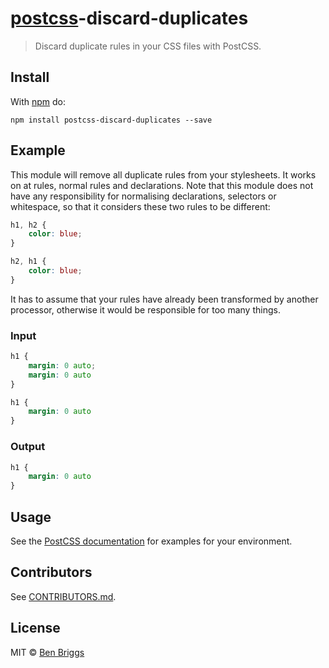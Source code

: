 # [postcss][postcss]-discard-duplicates

> Discard duplicate rules in your CSS files with PostCSS.

## Install

With [npm](https://npmjs.org/package/postcss-discard-duplicates) do:

```
npm install postcss-discard-duplicates --save
```

## Example

This module will remove all duplicate rules from your stylesheets. It works on
at rules, normal rules and declarations. Note that this module does not have any
responsibility for normalising declarations, selectors or whitespace, so that it
considers these two rules to be different:

```css
h1, h2 {
    color: blue;
}

h2, h1 {
    color: blue;
}
```

It has to assume that your rules have already been transformed by another
processor, otherwise it would be responsible for too many things.

### Input

```css
h1 {
    margin: 0 auto;
    margin: 0 auto
}

h1 {
    margin: 0 auto
}
```

### Output

```css
h1 {
    margin: 0 auto
}
```

## Usage

See the [PostCSS documentation](https://github.com/postcss/postcss#usage) for
examples for your environment.


## Contributors

See [CONTRIBUTORS.md](https://github.com/cssnano/cssnano/blob/master/CONTRIBUTORS.md).


## License

MIT © [Ben Briggs](http://beneb.info)


[postcss]: https://github.com/postcss/postcss
